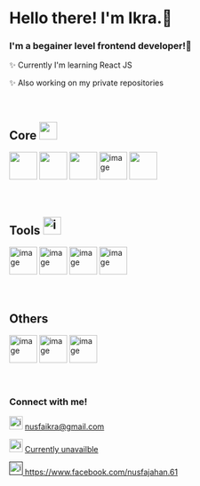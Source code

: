 # Hello there! I'm Ikra.🦋

### I'm a begainer level frontend developer!💙

<p>✨ Currently I'm learning React JS </p>
<p>✨ Also working on my private repositories</p>
<br/>

<h2> Core <img src="https://media2.giphy.com/media/QssGEmpkyEOhBCb7e1/giphy.gif?cid=ecf05e47a0n3gi1bfqntqmob8g9aid1oyj2wr3ds3mg700bl&amp;rid=giphy.gif" width="32px"> </h2>
<div>
  <img src="https://www.svgrepo.com/show/373669/html.svg" height="50" width="50"   />
  <img src="https://www.svgrepo.com/show/452185/css-3.svg" height="50" width="50"/>
  <img src="https://www.svgrepo.com/show/452091/python.svg" height="50" width="50"  />
  <img width="50" height="50" alt="image" src="https://github.com/user-attachments/assets/9c91552d-5eb9-4592-9050-c229a4d32c4e" />
  <img src="https://www.svgrepo.com/show/349474/php.svg" height="50" width="50"  />
</div>
<br />
<br />

<h2> Tools <img width="32" height="32" alt="image" src="https://github.com/user-attachments/assets/04091e3f-6496-428c-85ee-63b0db93d9a1" /></h2>
<div>
  <img width="50" height="50" alt="image" src="https://github.com/user-attachments/assets/dfd95fef-d481-4d9e-803f-d3e5d379ad32" />
  <img width="50" height="50" alt="image" src="https://github.com/user-attachments/assets/cca9f50b-c3ff-42a4-9852-41394b9d2ff8" />
  <img width="50" height="50" alt="image" src="https://github.com/user-attachments/assets/d1ae1aaa-6911-40bc-8cc7-fa9c48f87951" />
  <img width="50" height="50" alt="image" src="https://github.com/user-attachments/assets/1741a9ba-0132-49ba-a8b6-0622caf2cd1e" />
</div>
<br />
<br />

<h2> Others </h2>
<div>
  <img width="50" height="50" alt="image" src="https://github.com/user-attachments/assets/8eda3310-394d-40e1-9ebe-8a232c276363" />
  <img width="50" height="50" alt="image" src="https://github.com/user-attachments/assets/beee5a2e-0ebc-4e89-956e-cf11f68b316a" />
  <img width="50" height="50" alt="image" src="https://github.com/user-attachments/assets/cab8a925-50d5-482b-8949-920e4466b9ef" />
</div>
<br />
<br />

### Connect with me!
<p><img width="24" height="24" alt="image" src="https://github.com/user-attachments/assets/af5a4ab4-7f47-43b9-bc7d-8668d09b1f14" />  <a href="nusfaikra@gmail.com">nusfaikra@gmail.com</a></p>
<p><img width="24" height="24" alt="image" src="https://github.com/user-attachments/assets/23af25b2-b5b5-4bfe-a49b-c28771f3402b" />  <a href="" /> Currently unavailble<!/p>
<p><img width="24" height="24" alt="image" src="https://github.com/user-attachments/assets/7dd83029-472c-422d-9990-fb63ca661dbc" />  <a href="https://www.facebook.com/nusfajahan.61" >https://www.facebook.com/nusfajahan.61</a></p>


